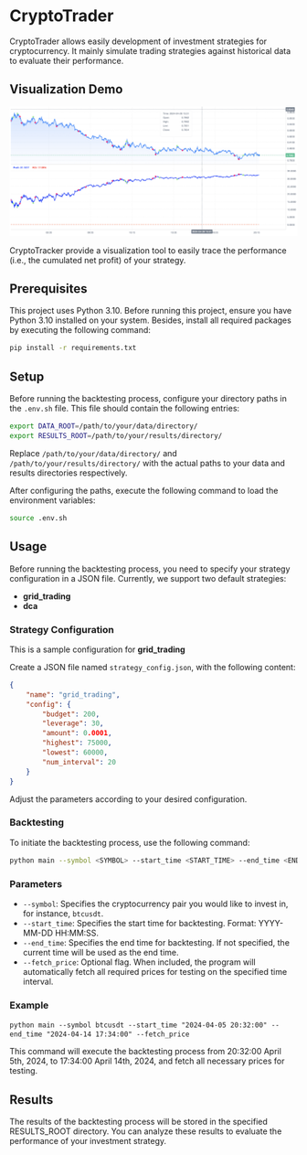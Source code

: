# CryptoTrader
CryptoTrader allows easily development of investment strategies for cryptocurrency. It mainly simulate trading strategies against historical data to evaluate their performance.

## Visualization Demo

![](figures/demo.png)

CryptoTracker provide a visualization tool to easily trace the performance (i.e., the cumulated net profit) of your strategy.

## Prerequisites

This project uses Python 3.10. Before running this project, ensure you have Python 3.10 installed on your system. Besides, install all required packages by executing the following command:

```bash
pip install -r requirements.txt
```

## Setup

Before running the backtesting process,  configure your directory paths in the `.env.sh` file. This file should contain the following entries:

```bash
export DATA_ROOT=/path/to/your/data/directory/
export RESULTS_ROOT=/path/to/your/results/directory/
```

Replace `/path/to/your/data/directory/` and `/path/to/your/results/directory/` with the actual paths to your data and results directories respectively.

After configuring the paths, execute the following command to load the environment variables:

```bash
source .env.sh
```

## Usage

Before running the backtesting process, you need to specify your strategy configuration in a JSON file. Currently, we support two default strategies:

- **grid_trading**
- **dca**

### Strategy Configuration

This is a sample configuration for **grid_trading**

Create a JSON file named `strategy_config.json`, with the following content:

```json
{
    "name": "grid_trading",
    "config": {
        "budget": 200,
        "leverage": 30,
        "amount": 0.0001,
        "highest": 75000,
        "lowest": 60000,
        "num_interval": 20
    }
}
```

Adjust the parameters according to your desired configuration.

### Backtesting

To initiate the backtesting process, use the following command:

```bash
python main --symbol <SYMBOL> --start_time <START_TIME> --end_time <END_TIME> --fetch_price
```

### Parameters

- `--symbol`: Specifies the cryptocurrency pair you would like to invest in, for instance, `btcusdt`.
- `--start_time`: Specifies the start time for backtesting. Format: YYYY-MM-DD HH:MM:SS.
- `--end_time`: Specifies the end time for backtesting. If not specified, the current time will be used as the end time.
- `--fetch_price`: Optional flag. When included, the program will automatically fetch all required prices for testing on the specified time interval.

### Example

```
python main --symbol btcusdt --start_time "2024-04-05 20:32:00" --end_time "2024-04-14 17:34:00" --fetch_price
```

This command will execute the backtesting process from 20:32:00 April 5th, 2024, to 17:34:00 April 14th, 2024, and fetch all necessary prices for testing.

## Results
The results of the backtesting process will be stored in the specified RESULTS_ROOT directory. You can analyze these results to evaluate the performance of your investment strategy.
